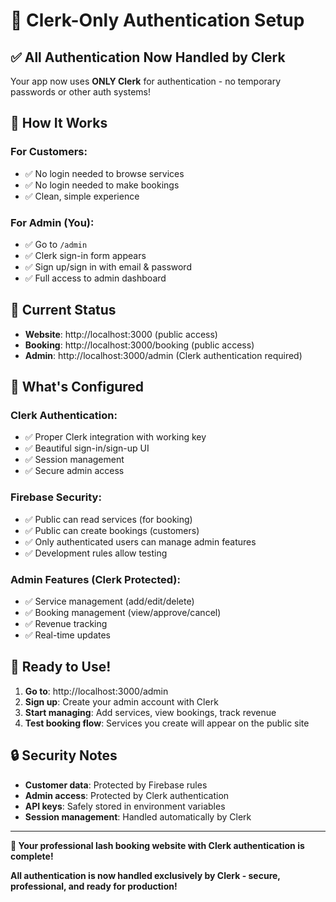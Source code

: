 # 🔐 Clerk-Only Authentication Setup

## ✅ **All Authentication Now Handled by Clerk**

Your app now uses **ONLY Clerk** for authentication - no temporary passwords or other auth systems!

## 🎯 **How It Works**

### **For Customers:**
- ✅ No login needed to browse services
- ✅ No login needed to make bookings
- ✅ Clean, simple experience

### **For Admin (You):**
- ✅ Go to `/admin`
- ✅ Clerk sign-in form appears
- ✅ Sign up/sign in with email & password
- ✅ Full access to admin dashboard

## 🚀 **Current Status**
- **Website**: http://localhost:3000 (public access)
- **Booking**: http://localhost:3000/booking (public access)
- **Admin**: http://localhost:3000/admin (Clerk authentication required)

## 🔧 **What's Configured**

### **Clerk Authentication:**
- ✅ Proper Clerk integration with working key
- ✅ Beautiful sign-in/sign-up UI
- ✅ Session management
- ✅ Secure admin access

### **Firebase Security:**
- ✅ Public can read services (for booking)
- ✅ Public can create bookings (customers)
- ✅ Only authenticated users can manage admin features
- ✅ Development rules allow testing

### **Admin Features (Clerk Protected):**
- ✅ Service management (add/edit/delete)
- ✅ Booking management (view/approve/cancel)
- ✅ Revenue tracking
- ✅ Real-time updates

## 🎊 **Ready to Use!**

1. **Go to**: http://localhost:3000/admin
2. **Sign up**: Create your admin account with Clerk
3. **Start managing**: Add services, view bookings, track revenue
4. **Test booking flow**: Services you create will appear on the public site

## 🔒 **Security Notes**

- **Customer data**: Protected by Firebase rules
- **Admin access**: Protected by Clerk authentication
- **API keys**: Safely stored in environment variables
- **Session management**: Handled automatically by Clerk

---

**🎉 Your professional lash booking website with Clerk authentication is complete!**

**All authentication is now handled exclusively by Clerk - secure, professional, and ready for production!**